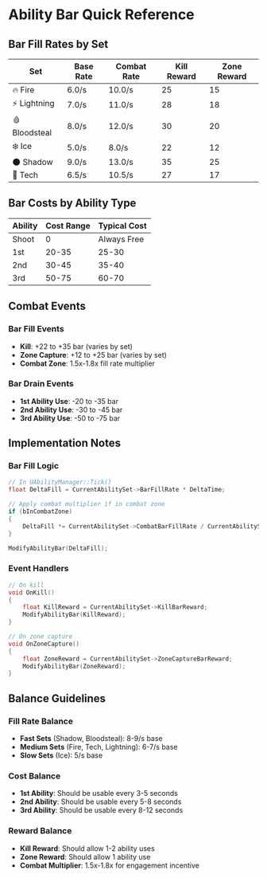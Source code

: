 # Ability Bar Quick Reference

## Bar Fill Rates by Set

| Set | Base Rate | Combat Rate | Kill Reward | Zone Reward |
|-----|-----------|-------------|-------------|-------------|
| 🔥 Fire | 6.0/s | 10.0/s | 25 | 15 |
| ⚡ Lightning | 7.0/s | 11.0/s | 28 | 18 |
| 🩸 Bloodsteal | 8.0/s | 12.0/s | 30 | 20 |
| ❄️ Ice | 5.0/s | 8.0/s | 22 | 12 |
| 🌑 Shadow | 9.0/s | 13.0/s | 35 | 25 |
| 🤖 Tech | 6.5/s | 10.5/s | 27 | 17 |

## Bar Costs by Ability Type

| Ability | Cost Range | Typical Cost |
|---------|------------|--------------|
| Shoot | 0 | Always Free |
| 1st | 20-35 | 25-30 |
| 2nd | 30-45 | 35-40 |
| 3rd | 50-75 | 60-70 |

## Combat Events

### Bar Fill Events
- **Kill**: +22 to +35 bar (varies by set)
- **Zone Capture**: +12 to +25 bar (varies by set)
- **Combat Zone**: 1.5x-1.8x fill rate multiplier

### Bar Drain Events
- **1st Ability Use**: -20 to -35 bar
- **2nd Ability Use**: -30 to -45 bar
- **3rd Ability Use**: -50 to -75 bar

## Implementation Notes

### Bar Fill Logic
```cpp
// In UAbilityManager::Tick()
float DeltaFill = CurrentAbilitySet->BarFillRate * DeltaTime;

// Apply combat multiplier if in combat zone
if (bInCombatZone)
{
    DeltaFill *= CurrentAbilitySet->CombatBarFillRate / CurrentAbilitySet->BarFillRate;
}

ModifyAbilityBar(DeltaFill);
```

### Event Handlers
```cpp
// On kill
void OnKill()
{
    float KillReward = CurrentAbilitySet->KillBarReward;
    ModifyAbilityBar(KillReward);
}

// On zone capture
void OnZoneCapture()
{
    float ZoneReward = CurrentAbilitySet->ZoneCaptureBarReward;
    ModifyAbilityBar(ZoneReward);
}
```

## Balance Guidelines

### Fill Rate Balance
- **Fast Sets** (Shadow, Bloodsteal): 8-9/s base
- **Medium Sets** (Fire, Tech, Lightning): 6-7/s base
- **Slow Sets** (Ice): 5/s base

### Cost Balance
- **1st Ability**: Should be usable every 3-5 seconds
- **2nd Ability**: Should be usable every 5-8 seconds
- **3rd Ability**: Should be usable every 8-12 seconds

### Reward Balance
- **Kill Reward**: Should allow 1-2 ability uses
- **Zone Reward**: Should allow 1 ability use
- **Combat Multiplier**: 1.5x-1.8x for engagement incentive

